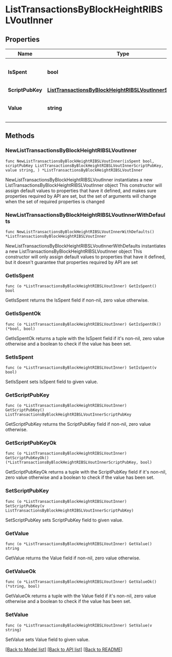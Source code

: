 # ListTransactionsByBlockHeightRIBSLVoutInner

## Properties

Name | Type | Description | Notes
------------ | ------------- | ------------- | -------------
**IsSpent** | **bool** | Defines whether the output is spent or not. | 
**ScriptPubKey** | [**ListTransactionsByBlockHeightRIBSLVoutInnerScriptPubKey**](ListTransactionsByBlockHeightRIBSLVoutInnerScriptPubKey.md) |  | 
**Value** | **string** | Represents the sent/received amount. | 

## Methods

### NewListTransactionsByBlockHeightRIBSLVoutInner

`func NewListTransactionsByBlockHeightRIBSLVoutInner(isSpent bool, scriptPubKey ListTransactionsByBlockHeightRIBSLVoutInnerScriptPubKey, value string, ) *ListTransactionsByBlockHeightRIBSLVoutInner`

NewListTransactionsByBlockHeightRIBSLVoutInner instantiates a new ListTransactionsByBlockHeightRIBSLVoutInner object
This constructor will assign default values to properties that have it defined,
and makes sure properties required by API are set, but the set of arguments
will change when the set of required properties is changed

### NewListTransactionsByBlockHeightRIBSLVoutInnerWithDefaults

`func NewListTransactionsByBlockHeightRIBSLVoutInnerWithDefaults() *ListTransactionsByBlockHeightRIBSLVoutInner`

NewListTransactionsByBlockHeightRIBSLVoutInnerWithDefaults instantiates a new ListTransactionsByBlockHeightRIBSLVoutInner object
This constructor will only assign default values to properties that have it defined,
but it doesn't guarantee that properties required by API are set

### GetIsSpent

`func (o *ListTransactionsByBlockHeightRIBSLVoutInner) GetIsSpent() bool`

GetIsSpent returns the IsSpent field if non-nil, zero value otherwise.

### GetIsSpentOk

`func (o *ListTransactionsByBlockHeightRIBSLVoutInner) GetIsSpentOk() (*bool, bool)`

GetIsSpentOk returns a tuple with the IsSpent field if it's non-nil, zero value otherwise
and a boolean to check if the value has been set.

### SetIsSpent

`func (o *ListTransactionsByBlockHeightRIBSLVoutInner) SetIsSpent(v bool)`

SetIsSpent sets IsSpent field to given value.


### GetScriptPubKey

`func (o *ListTransactionsByBlockHeightRIBSLVoutInner) GetScriptPubKey() ListTransactionsByBlockHeightRIBSLVoutInnerScriptPubKey`

GetScriptPubKey returns the ScriptPubKey field if non-nil, zero value otherwise.

### GetScriptPubKeyOk

`func (o *ListTransactionsByBlockHeightRIBSLVoutInner) GetScriptPubKeyOk() (*ListTransactionsByBlockHeightRIBSLVoutInnerScriptPubKey, bool)`

GetScriptPubKeyOk returns a tuple with the ScriptPubKey field if it's non-nil, zero value otherwise
and a boolean to check if the value has been set.

### SetScriptPubKey

`func (o *ListTransactionsByBlockHeightRIBSLVoutInner) SetScriptPubKey(v ListTransactionsByBlockHeightRIBSLVoutInnerScriptPubKey)`

SetScriptPubKey sets ScriptPubKey field to given value.


### GetValue

`func (o *ListTransactionsByBlockHeightRIBSLVoutInner) GetValue() string`

GetValue returns the Value field if non-nil, zero value otherwise.

### GetValueOk

`func (o *ListTransactionsByBlockHeightRIBSLVoutInner) GetValueOk() (*string, bool)`

GetValueOk returns a tuple with the Value field if it's non-nil, zero value otherwise
and a boolean to check if the value has been set.

### SetValue

`func (o *ListTransactionsByBlockHeightRIBSLVoutInner) SetValue(v string)`

SetValue sets Value field to given value.



[[Back to Model list]](../README.md#documentation-for-models) [[Back to API list]](../README.md#documentation-for-api-endpoints) [[Back to README]](../README.md)


